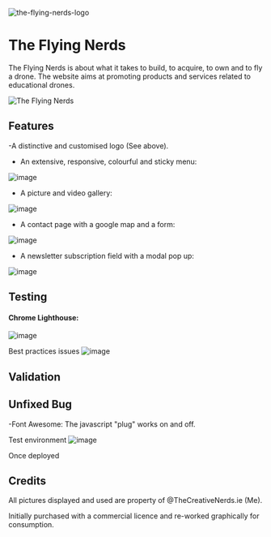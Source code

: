 ![the-flying-nerds-logo](https://github.com/user-attachments/assets/aa0497bc-4c5e-4f33-a08c-e9faadb1ded5)

# The Flying Nerds

The Flying Nerds is about what it takes to build, to acquire, to own and to fly a drone.
The website aims at promoting products and services related to educational drones.

![The Flying Nerds](https://github.com/user-attachments/assets/22c3f174-986a-47d1-8f15-03eb46bcb3d9)

## Features
-A distinctive and customised logo (See above).

- An extensive, responsive, colourful and sticky menu:

![image](https://github.com/user-attachments/assets/1fa13efc-b656-4e07-9d71-26037874b340)

- A picture and video gallery:

![image](https://github.com/user-attachments/assets/d886eba6-d682-4a6c-b924-850d6c54b8b3)

- A contact page with a google map and a form:

![image](https://github.com/user-attachments/assets/9fc92049-c24c-411d-947f-1e414b65014e)

- A newsletter subscription field with a modal pop up:

![image](https://github.com/user-attachments/assets/0e6f8ff2-7b58-4a33-8959-87c87d4a7572)


## Testing

#### Chrome Lighthouse:

![image](https://github.com/user-attachments/assets/d2a6831b-532a-4ed2-9c04-1b12a2fa2eaf)

Best practices issues 
![image](https://github.com/user-attachments/assets/b6410ae1-1f4f-42ca-a9ea-4837b2e915ed)

## Validation


## Unfixed Bug

-Font Awesome: The javascript "plug" works on and off.

Test environment
![image](https://github.com/user-attachments/assets/8f7c4a99-ba80-4745-80db-be176c4b6295)

Once deployed


## Credits

All pictures displayed and used are property of @TheCreativeNerds.ie (Me).

Initially purchased with a commercial licence and re-worked graphically for consumption.

